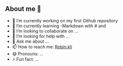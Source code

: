 ## About me 👋

- 🔭 I’m currently working on my first Github repository
- 🌱 I’m currently learning -Markdown with # and 
- 👯 I’m looking to collaborate on ... 
- 🤔 I’m looking for help with ...
- 💬 Ask me about ...
- 📫 How to reach me: [Robin.kli](https://www.instagram.com/robin.klih/?next=%2F)
- 😄 Pronouns: ...
- ⚡ Fun fact: ...


